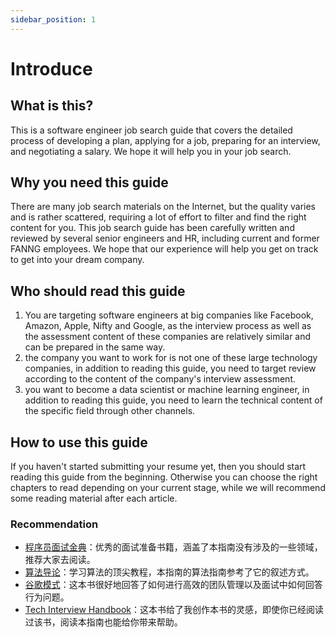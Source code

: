 ```yaml
---
sidebar_position: 1
---
```


# Introduce

## What is this?

This is a software engineer job search guide that covers the detailed process of developing a plan, applying for a job, preparing for an interview, and negotiating a salary. We hope it will help you in your job search.

## Why you need this guide

There are many job search materials on the Internet, but the quality varies and is rather scattered, requiring a lot of effort to filter and find the right content for you. This job search guide has been carefully written and reviewed by several senior engineers and HR, including current and former FANNG employees. We hope that our experience will help you get on track to get into your dream company.

## Who should read this guide

1. You are targeting software engineers at big companies like Facebook, Amazon, Apple, Nifty and Google, as the interview process as well as the assessment content of these companies are relatively similar and can be prepared in the same way.
2. the company you want to work for is not one of these large technology companies, in addition to reading this guide, you need to target review according to the content of the company's interview assessment. 
3. you want to become a data scientist or machine learning engineer, in addition to reading this guide, you need to learn the technical content of the specific field through other channels.

## How to use this guide
If you haven't started submitting your resume yet, then you should start reading this guide from the beginning. Otherwise you can choose the right chapters to read depending on your current stage, while we will recommend some reading material after each article.

### Recommendation

- [程序员面试金典](https://book.douban.com/subject/34813624/)：优秀的面试准备书籍，涵盖了本指南没有涉及的一些领域，推荐大家去阅读。
- [算法导论](https://book.douban.com/subject/20432061/)：学习算法的顶尖教程，本指南的算法指南参考了它的叙述方式。
- [谷歌模式](https://m.douban.com/book/subject/26236445/)：这本书很好地回答了如何进行高效的团队管理以及面试中如何回答行为问题。
- [Tech Interview Handbook](https://techinterviewhandbook.org/introduction/)：这本书给了我创作本书的灵感，即使你已经阅读过该书，阅读本指南也能给你带来帮助。
